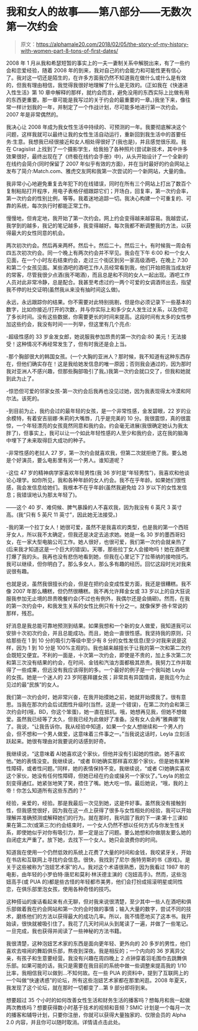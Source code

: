 # 我和女人的故事——第八部分——无数次第一次约会

> 原文：<https://alphamale20.com/2018/02/05/the-story-of-my-history-with-women-part-8-tons-of-first-dates/>

2008 年 1 月从我和希瑟短暂的事实上的一夫一妻制关系中解脱出来，有了一些约会和恋爱经验，随着 2008 年的到来，我对自己的约会能力和可能性更有信心了。我对这一切还是陌生的，在许多方面我仍然不知道我在做什么或什么是有效的，但我有理由相信，我觉得我很好地理解了什么是无效的。(正如我在《快速进入性生活》第 10 章中解释的那样，就约会而言，避免没用的东西实际上比做有用的东西更重要。那一章可能是我写过的关于约会的最重要的一章。)我坐下来，像往常一样计划我的一年，并制定了一个作战计划，尽可能多地进行第一次约会。2007 年是非常偶然的。

我决心让 2008 年成为我女性生活中持续的、可预测的一年。我要彻底解决这个问题，这样我就可以最终让我的女性生活自动运行，重新回到我生活中的首要任务:生意。我想我已经很接近和女人相处得很好了(我也是)，并且感觉很乐观。我在 Cragislist 上找到了一个摄影学生，给我拍了各种照片(尝试新技术，其中许多效果很好，最终出现在了《终极在线约会手册》中)，从头开始设计了一个全新的在线约会简介(同时保留了 2007 年似乎有效的方面)，并在当时最好的约会网站上发布了简介:Match.com、雅虎交友网和我第一次尝试的一个新网站，大量的鱼。

我非常小心地避免重复去年犯下的在线错误，同时在所有三个网站上打出了数百个复制粘贴打开程序，用电子表格仔细跟踪它们；开场白，回复率，第一次约会率，第一次约会的性别比例，等等。我着迷地追踪一切。我决心构建一个可重复的、可靠的系统，每次执行时都能正常工作。

慢慢地，但肯定地，我开始了第一次约会。网上约会变得越来越容易。我越尝试，我学到的越多，我记的笔记越多，我变得越好。每次我都不断调整我的方法，以获得最大的女性同意的机会。

两次初次约会。然后再来两杯。然后十。然后二十。然后三十。有时候我一周会有四五次初次约会。同一个晚上有两次约会并不罕见。我会在下午 6:00 和一个女人见面，在一个小时左右结束约会，走过三个街区到另一家高级酒吧，在晚上 7:30 和第二个女孩见面。某些酒吧的酒吧工作人员经常看到我，他们开始把我当成友好的常客，尽管我很少点酒(我不喝酒)，而且总是和不同的女人一起出现。酒吧工作人员对此非常冷静，总是配合。我甚至考虑过约一两个可爱的女调酒师出去，指望我不停的社交证明(虽然我从来没有抽时间这么做)。

永远，永远跟踪你的结果。你不需要对此特别挑剔，但是你必须记录下一些基本的数字，比如你接近/打开的次数，并与你实际上和多少女人发生过关系，以及你花了多长时间。没有这些数据，你需要更长的时间来提高。这段时间有太多的女性参加这些约会，我没有时间一一列举，但这里有几个亮点:

-超级性感的 33 岁金发女郎，她说服我参加昂贵的第一次约会:80 美元！无法接受！这种情况不再经常发生了，但有时我还是会上当。

-那个胸部很大的韩国女孩。(一个大胸的亚洲人？那时候，我不知道有这种东西存在，但他们确实存在！这是我给她发信息的唯一原因；否则我会通过的，因为那时我对亚洲人不感兴趣，但那些胸部吸引了我。)我第一次约会就口交了，但我和她就到此为止了。

-惊恐但可爱的邻家女孩-第一次约会后我再也没见过她，因为我表现得太冷漠和阿尔法。该死的。

-到目前为止，我约会过的最年轻的女孩，是一个非常性感，金发碧眼，22 岁的业余模特，有着安吉丽娜·朱莉的大嘴唇，几乎是完美的 10 分。我很震惊，真的很震惊，一个年轻漂亮的女孩竟然同意和我约会。约会毫无进展(我很确定她认为我太胖了)，但事实上，我可以让一个如此年轻性感的人至少和我约会，这在我的脑海中埋下了未来取得巨大成功的种子。

-非常性感的老挝人 27 岁，第一次约会就喜欢我，但第二次就拒绝了我。要么她是个好演员，要么电影里有另一个男人。谁知道呢？

-这位 47 岁的精神病学家喜欢年轻男性(我 36 岁时是“年轻男性”)，我喜欢和他谈论心理学。如你所见，我和各种年龄的女人约会。我不在乎年龄。如果她们很性感，我会发信息给她们。我根本不在乎年龄(虽然我避免给 23 岁以下的女性发信息；我错误地认为那太年轻了)。

——这个 40 岁、难伺候、脾气暴躁的人不喜欢我，因为我没有 6 英尺 3 英寸高。(我“只有 5 英尺 11 英寸”，因此她无法接受。)

-我的第一个拉丁女人！她很可爱，虽然不是我喜欢的类型，也是我的第一个西班牙女人，所以我不太确定，但我还是决定去追求她。她是一名 30 岁的墨西哥妇女，在一家大型电脑公司工作。她人很好，也很可爱，我们第一次约会就亲热了(后来我才知道这是一个巨大的错误)。天哪，那些拉丁女人会接吻吗！她在酒吧里打爆了我的头。我再也没有悲伤地看到她，但我在心里记下了拉蒂纳的接吻技巧。我可以继续，但你明白了。那么多女人，那么多有趣的经历。回忆这段时光对我来说很有趣。

也就是说，虽然我很擅长约会，但是在把约会变成性爱方面，我还是很糟糕。我不像 2007 年那么糟糕，但仍然很糟糕。我不再允许拜金女或 33 岁以上的自大狂说服我参加无止境的昂贵晚餐约会(不过也有例外，我偶尔还是会搞砸)。然而，在我的第一次约会中，和我发生关系的女性比例只有十分之一。就像保罗·扬卡常说的那样，残忍。

好消息是我总能可靠地预测到结果。如果我想和一个新的女人做爱，我知道我可以安排十次初次约会，并且总能成功。而且，她会一直很性感。我坚持我的原则，只给那些在 1 到 10 分的吸引力等级中至少有 8 分的女性发信息(至少对我来说是这样，因为 1 到 10 分是 100%主观的)。我也越来越擅长于让我的第一次和第二次约会既短又便宜。不利的一面是，十次第一次约会，即使是不贵的，加上多次第二次和第三次没有结果的约会，在时间、金钱和汽油方面都极其昂贵。我努力工作并取得了一些成果，但远没有我应该得到的多。一个最好的例子是一个我叫她 Leyla 的女孩。她是一个迷人的 23 岁阿塞拜疆女孩；非常具有异国情调，是我迄今为止见过的最“民族”的女人。

我们第一次约会时，她非常兴奋，在我开始摸她之前，她就开始摸我了。很有意思。当我在那次约会后试图性升级时(当然，这是一个错误)，在第二次约会和第三次约会时(哦，BD，你这个笨蛋)，她一直在抵抗。哦，她想再见我，但她不想做爱。虽然我已经等了太久，但我已经为此做好了准备。没有女人会再“雅典娜”我了。我说，“让我告诉你。我从经验中知道，如果一个女人想继续和一个男人约会，但不想和一个男人做爱，这意味着三件事之一。”当我说这话时，Leyla 立刻活跃起来。她很有理由对我要说的话感到好奇。

我继续说，“这意味着 A)她喜欢这个家伙，但他并没有引起她的性欲。她不喜欢他。”她的表情没变。我继续说，“或者 B)她确实那样喜欢那个家伙，但是她有某种性障碍，或者性问题。”同样，她的表情保持不变。我继续说，“或者 C)她确实喜欢这个家伙，她没有任何性障碍，但她已经在约会或操另一个家伙了。”Leyla 的脸立刻变得通红。她紧张地笑了笑，捂住了嘴。她大吃一惊。最后她说，“哦，我的上帝！你怎么知道所有这些东西的？”

经验，亲爱的，经验。那是我最后一次见到她，这是件好事。虽然我没有接触到性，但我感觉很好，因为我在这一点上获得了很多与女性相处的经验，我可以开始理解并准确预测或解释她们的行为。就在那时，我巩固了我的下一课:第十三课如果在第二次(或第三次)约会结束时，一个女人仍然不想以任何方式与你发生性关系，即使她似乎对你有吸引力，那一定是出了问题。要么她想和你做朋友要么她的自闭症太严重了。放下她，去找下一个女人。她只会浪费你的时间。

知道我在使用一个仍然低效的系统上花费了大量的时间和金钱，我咬紧牙关，开始在书店和互联网上寻找约会信息。很快，我找到了尼尔·施特劳斯的书《游戏》。是关于这些被称为“泡妞艺术家”的人。我对这个术语很熟悉，因为我看过 1987 年的电影，由年轻的小罗伯特·唐尼和莫利·林沃德主演的《泡妞高手》。然而，这些泡妞高手(或 PUA 的)都是些古怪的年轻都市美男，他们会打扮成摇滚明星或同性恋，在俱乐部里泡女孩，使用各种奇怪的技巧。

这种搭讪的废话看起来有点无聊，但对我来说很清楚，至少其中一些人在酒吧和俱乐部做着我在约会网站和第一次约会时做的事情；输入大量的数字，尝试不同的技术，磨练他们的方法以获得最大的成功几率。所以，我不情愿地买了这本书。我开始读，很快就被吸引住了。我花了几天时间从头到尾读了一遍，并做了一些笔记。一旦完成，我也获得并阅读了一些神秘的方法书籍。

我很清楚，这种泡妞艺术家的东西是面向更年轻、更外向的 20 多岁的男性，他们喜欢去喧闹的舞蹈俱乐部，熬夜到深夜。我是相反的；一个内向的 36 岁离异父亲，有孩子和生意要经营。我没有兴趣在周四晚上 2 点钟穿着羽毛围巾去跳舞俱乐部。如果可能的话，我只是需要在我目前的系统中做一些调整来提高我的 1/10 比率，我相信我可以做到…不知何故。在一些 PUA 的资料中，提到了互联网上的一个叫做“快速诱惑”的论坛，所有这些泡妞艺术家都在那里闲逛。2008 年夏天，我发现了这个论坛，就在那时一切都变了…第 9 部分即将到来。

想要超过 35 个小时的如何改善女性生活和财务生活的播客吗？想每月和我一起做两次教练吗？想要获得数小时基于技术的视频和音频？SMIC 计划是一个每月一次的播客和辅导计划，只要你注册，你就可以获得大量独家的、仅限会员的 Alpha 2.0 内容，并且你可以随时取消。详情请点击此处。